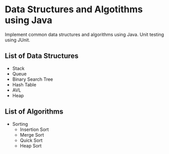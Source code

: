 # Data Structures and Algotithms using Java
Implement common data structures and algorithms using Java. Unit testing using JUnit.

## List of Data Structures
- Stack
- Queue
- Binary Search Tree
- Hash Table
- AVL
- Heap
## List of Algorithms
- Sorting
  - Insertion Sort
  - Merge Sort
  - Quick Sort
  - Heap Sort